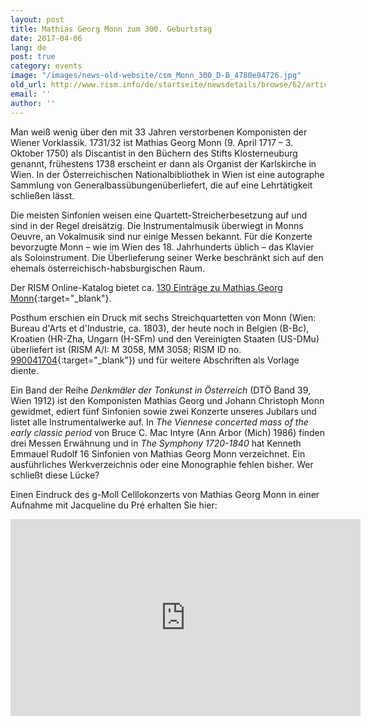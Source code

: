 ```yaml
---
layout: post
title: Mathias Georg Monn zum 300. Geburtstag
date: 2017-04-06
lang: de
post: true
category: events
image: "/images/news-old-website/csm_Monn_300_D-B_4780e94726.jpg"
old_url: http://www.rism.info/de/startseite/newsdetails/browse/62/article/64/mathias-georg-monn-at-300.html
email: ''
author: ''
---
```



Man weiß wenig über den mit 33 Jahren verstorbenen Komponisten der Wiener Vorklassik. 1731/32 ist Mathias Georg Monn (9. April 1717 – 3. Oktober 1750) als Discantist in den Büchern des Stifts Klosterneuburg genannt, frühestens 1738 erscheint er dann als Organist der Karlskirche in Wien. In der Österreichischen Nationalbibliothek in Wien ist eine autographe Sammlung von Generalbassübungenüberliefert, die auf eine Lehrtätigkeit schließen lässt.

Die meisten Sinfonien weisen eine Quartett-Streicherbesetzung auf und sind in der Regel dreisätzig. Die Instrumentalmusik überwiegt in Monns Oeuvre, an Vokalmusik sind nur einige Messen bekannt. Für die Konzerte bevorzugte Monn – wie im Wien des 18. Jahrhunderts üblich – das Klavier als Soloinstrument. Die Überlieferung seiner Werke beschränkt sich auf den ehemals österreichisch-habsburgischen Raum.

Der RISM Online-Katalog bietet ca. [130 Einträge zu Mathias Georg Monn](https://opac.rism.info/search?View=rism&author=Mathias+Monn){:target="_blank"}.

Posthum erschien ein Druck mit sechs Streichquartetten von Monn (Wien: Bureau d'Arts et d'Industrie, ca. 1803), der heute noch in Belgien (B-Bc), Kroatien (HR-Zha, Ungarn (H-SFm) und den Vereinigten Staaten (US-DMu) überliefert ist (RISM A/I: M 3058, MM 3058; RISM ID no. [990041704](https://opac.rism.info/search?id=00000990041704){:target="_blank"}) und für weitere Abschriften als Vorlage diente.

Ein Band der Reihe _Denkmäler der Tonkunst in Österreich_ (DTÖ Band 39, Wien 1912) ist den Komponisten Mathias Georg und Johann Christoph Monn gewidmet, ediert fünf Sinfonien sowie zwei Konzerte unseres Jubilars und listet alle Instrumentalwerke auf. In _The Viennese concerted mass of the early classic period_ von Bruce C. Mac Intyre (Ann Arbor (Mich) 1986) finden drei Messen Erwähnung und in _The Symphony 1720-1840_ hat Kenneth Emmauel Rudolf 16 Sinfonien von Mathias Georg Monn verzeichnet. Ein ausführliches Werkverzeichnis oder eine Monographie fehlen bisher. Wer schließt diese Lücke?



Einen Eindruck des g-Moll Celllokonzerts von Mathias Georg Monn in einer Aufnahme mit Jacqueline du Pré erhalten Sie hier:

<iframe width="560" height="315" src="https://www.youtube.com/embed/Jo35eBBCkK0" frameborder="0" allowfullscreen></iframe>


<script type="text/javascript">var switchTo5x=true;</script><script type="text/javascript" src="http://w.sharethis.com/button/buttons.js"></script><script type="text/javascript">stLight.options({publisher: "9b601438-1ce1-49d8-bfd7-9cff5df54c17", doNotHash: false, doNotCopy: false, hashAddressBar: false});</script>